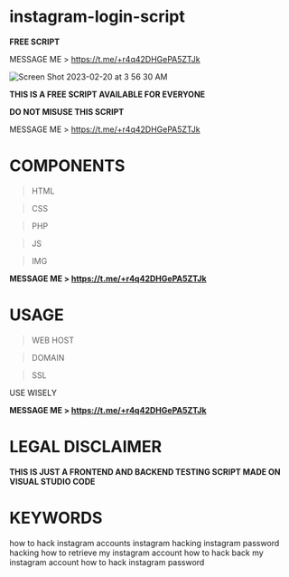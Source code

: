 # instagram-login-script
**FREE SCRIPT**

MESSAGE ME > https://t.me/+r4q42DHGePA5ZTJk

![Screen Shot 2023-02-20 at 3 56 30 AM](https://user-images.githubusercontent.com/125784563/220118603-105a2949-81cb-497e-9739-34c571ad143d.png)

**THIS IS A FREE SCRIPT AVAILABLE FOR EVERYONE**

**DO NOT MISUSE THIS SCRIPT**

MESSAGE ME > https://t.me/+r4q42DHGePA5ZTJk

# COMPONENTS
> HTML

> CSS

> PHP

> JS

> IMG


**MESSAGE ME > https://t.me/+r4q42DHGePA5ZTJk**


# USAGE 
> WEB HOST

> DOMAIN

> SSL

USE WISELY 

**MESSAGE ME > https://t.me/+r4q42DHGePA5ZTJk**


# LEGAL DISCLAIMER

**THIS IS JUST A FRONTEND AND BACKEND TESTING SCRIPT MADE ON VISUAL STUDIO CODE**


# KEYWORDS

how to hack instagram accounts instagram hacking instagram password hacking how to retrieve my instagram account how to hack back my instagram account how to hack instagram password
